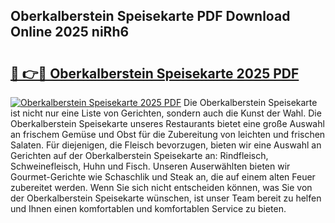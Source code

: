 ## Oberkalberstein Speisekarte PDF Download Online 2025 niRh6

# <h2><a href="http://gc5lfz.nevu.top/?p=Oberkalberstein+Speisekarte">🔗 👉🔴 Oberkalberstein Speisekarte 2025 PDF</a></h2>

[![Oberkalberstein Speisekarte 2025 PDF](https://i.imgur.com/dBaPXMq.png)](http://gc5lfz.nevu.top/?p=Oberkalberstein+Speisekarte)
Die Oberkalberstein Speisekarte ist nicht nur eine Liste von Gerichten, sondern auch die Kunst der Wahl. Die Oberkalberstein Speisekarte unseres Restaurants bietet eine große Auswahl an frischem Gemüse und Obst für die Zubereitung von leichten und frischen Salaten. Für diejenigen, die Fleisch bevorzugen, bieten wir eine Auswahl an Gerichten auf der Oberkalberstein Speisekarte an: Rindfleisch, Schweinefleisch, Huhn und Fisch. Unseren Auserwählten bieten wir Gourmet-Gerichte wie Schaschlik und Steak an, die auf einem alten Feuer zubereitet werden. Wenn Sie sich nicht entscheiden können, was Sie von der Oberkalberstein Speisekarte wünschen, ist unser Team bereit zu helfen und Ihnen einen komfortablen und komfortablen Service zu bieten.
